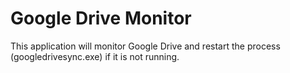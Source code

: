 Google Drive Monitor
====================

This application will monitor Google Drive and restart the process (googledrivesync.exe) if it is not running.
